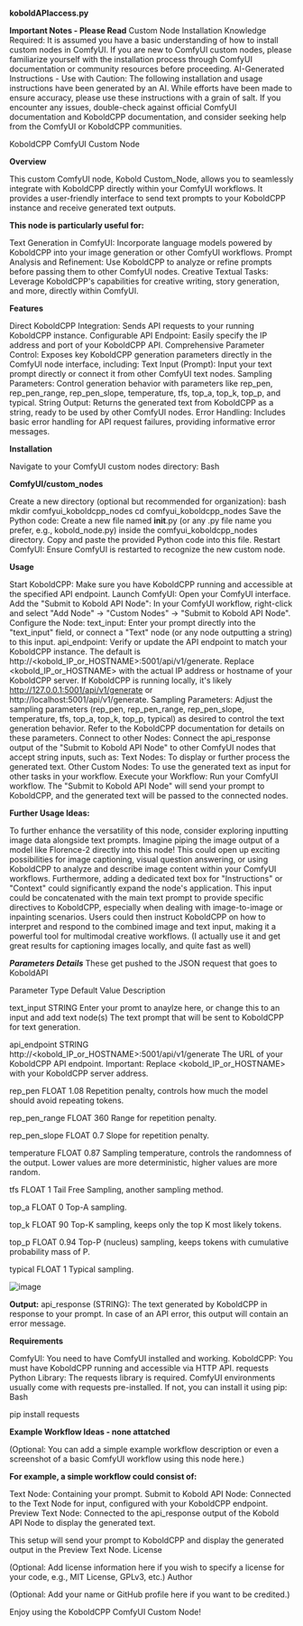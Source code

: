 **koboldAPIaccess.py**

**Important Notes - Please Read**
Custom Node Installation Knowledge Required: It is assumed you have a basic understanding of how to install custom nodes in ComfyUI. If you are new to ComfyUI custom nodes, please familiarize yourself with the installation process through ComfyUI documentation or community resources before proceeding.
AI-Generated Instructions - Use with Caution: The following installation and usage instructions have been generated by an AI. While efforts have been made to ensure accuracy, please use these instructions with a grain of salt. If you encounter any issues, double-check against official ComfyUI documentation and KoboldCPP documentation, and consider seeking help from the ComfyUI or KoboldCPP communities.

KoboldCPP ComfyUI Custom Node

**Overview**

This custom ComfyUI node, Kobold Custom_Node, allows you to seamlessly integrate with KoboldCPP directly within your ComfyUI workflows. It provides a user-friendly interface to send text prompts to your KoboldCPP instance and receive generated text outputs.

**This node is particularly useful for:**

Text Generation in ComfyUI: Incorporate language models powered by KoboldCPP into your image generation or other ComfyUI workflows.
Prompt Analysis and Refinement: Use KoboldCPP to analyze or refine prompts before passing them to other ComfyUI nodes.
Creative Textual Tasks: Leverage KoboldCPP's capabilities for creative writing, story generation, and more, directly within ComfyUI.

**Features**

Direct KoboldCPP Integration: Sends API requests to your running KoboldCPP instance.
Configurable API Endpoint: Easily specify the IP address and port of your KoboldCPP API.
Comprehensive Parameter Control: Exposes key KoboldCPP generation parameters directly in the ComfyUI node interface, including:
Text Input (Prompt): Input your text prompt directly or connect it from other ComfyUI text nodes.
Sampling Parameters: Control generation behavior with parameters like rep_pen, rep_pen_range, rep_pen_slope, temperature, tfs, top_a, top_k, top_p, and typical.
String Output: Returns the generated text from KoboldCPP as a string, ready to be used by other ComfyUI nodes.
Error Handling: Includes basic error handling for API request failures, providing informative error messages.

**Installation**

Navigate to your ComfyUI custom nodes directory:
    Bash

**ComfyUI/custom_nodes**

Create a new directory (optional but recommended for organization):
bash
mkdir comfyui_koboldcpp_nodes
cd comfyui_koboldcpp_nodes
Save the Python code:
Create a new file named __init__.py (or any .py file name you prefer, e.g., kobold_node.py) inside the comfyui_koboldcpp_nodes directory.
Copy and paste the provided Python code into this file.
Restart ComfyUI: Ensure ComfyUI is restarted to recognize the new custom node.

**Usage**

Start KoboldCPP: Make sure you have KoboldCPP running and accessible at the specified API endpoint.
Launch ComfyUI: Open your ComfyUI interface.
Add the "Submit to Kobold API Node": In your ComfyUI workflow, right-click and select "Add Node" -> "Custom Nodes" -> "Submit to Kobold API Node".
Configure the Node:
    text_input: Enter your prompt directly into the "text_input" field, or connect a "Text" node (or any node outputting a string) to this input.
    api_endpoint: Verify or update the API endpoint to match your KoboldCPP instance. The default is http://<kobold_IP_or_HOSTNAME>:5001/api/v1/generate. Replace <kobold_IP_or_HOSTNAME> with the actual IP address or hostname of your KoboldCPP server. If KoboldCPP is running locally, it's likely http://127.0.0.1:5001/api/v1/generate or http://localhost:5001/api/v1/generate.
    Sampling Parameters: Adjust the sampling parameters (rep_pen, rep_pen_range, rep_pen_slope, temperature, tfs, top_a, top_k, top_p, typical) as desired to control the text generation behavior. Refer to the KoboldCPP documentation for details on these parameters.
Connect to other Nodes: Connect the api_response output of the "Submit to Kobold API Node" to other ComfyUI nodes that accept string inputs, such as:
    Text Nodes: To display or further process the generated text.
    Other Custom Nodes: To use the generated text as input for other tasks in your workflow.
Execute your Workflow: Run your ComfyUI workflow. The "Submit to Kobold API Node" will send your prompt to KoboldCPP, and the generated text will be passed to the connected nodes.

**Further Usage Ideas:**

To further enhance the versatility of this node, consider exploring inputting image data alongside text prompts.  Imagine piping the image output of a model like Florence-2 directly into this node!  This could open up exciting possibilities for image captioning, visual question answering, or using KoboldCPP to analyze and describe image content within your ComfyUI workflows.  Furthermore, adding a dedicated text box for "Instructions" or "Context" could significantly expand the node's application.  This input could be concatenated with the main text prompt to provide specific directives to KoboldCPP, especially when dealing with image-to-image or inpainting scenarios.  Users could then instruct KoboldCPP on how to interpret and respond to the combined image and text input, making it a powerful tool for multimodal creative workflows.  (I actually use it and get great results for captioning images locally, and quite fast as well)


**_Parameters Details_**     These get pushed to the JSON request that goes to KoboldAPI

Parameter	Type	Default Value	Description

text_input	STRING	Enter your promt to anaylze here, or change this to an input and add text node(s)	The text prompt that will be sent to KoboldCPP for text generation.

api_endpoint	STRING	http://<kobold_IP_or_HOSTNAME>:5001/api/v1/generate	The URL of your KoboldCPP API endpoint. Important: Replace <kobold_IP_or_HOSTNAME> with your KoboldCPP server address.

rep_pen	FLOAT	1.08	Repetition penalty, controls how much the model should avoid repeating tokens.

rep_pen_range	FLOAT	360	Range for repetition penalty.

rep_pen_slope	FLOAT	0.7	Slope for repetition penalty.

temperature	FLOAT	0.87	Sampling temperature, controls the randomness of the output. Lower values are more deterministic, higher values are more random.

tfs	FLOAT	1	Tail Free Sampling, another sampling method.

top_a	FLOAT	0	Top-A sampling.

top_k	FLOAT	90	Top-K sampling, keeps only the top K most likely tokens.

top_p	FLOAT	0.94	Top-P (nucleus) sampling, keeps tokens with cumulative probability mass of P.

typical	FLOAT	1	Typical sampling.

![image](https://github.com/user-attachments/assets/6ac3ffdc-569c-459b-9539-415db4219a1a)



**Output:**
    api_response (STRING): The text generated by KoboldCPP in response to your prompt. In case of an API error, this output will contain an error message.

**Requirements**

ComfyUI: You need to have ComfyUI installed and working.
KoboldCPP: You must have KoboldCPP running and accessible via HTTP API.
requests Python Library: The requests library is required. ComfyUI environments usually come with requests pre-installed. If not, you can install it using pip:
Bash

pip install requests

**Example Workflow Ideas - none attatched**

(Optional: You can add a simple example workflow description or even a screenshot of a basic ComfyUI workflow using this node here.)

**For example, a simple workflow could consist of:**

Text Node: Containing your prompt.
Submit to Kobold API Node: Connected to the Text Node for input, configured with your KoboldCPP endpoint.
Preview Text Node: Connected to the api_response output of the Kobold API Node to display the generated text.

This setup will send your prompt to KoboldCPP and display the generated output in the Preview Text Node.
License

(Optional: Add license information here if you wish to specify a license for your code, e.g., MIT License, GPLv3, etc.)
Author

(Optional: Add your name or GitHub profile here if you want to be credited.)

Enjoy using the KoboldCPP ComfyUI Custom Node!

